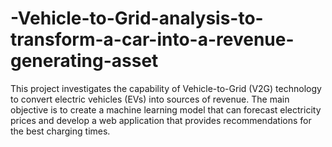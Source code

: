 # -Vehicle-to-Grid-analysis-to-transform-a-car-into-a-revenue-generating-asset
This project investigates the capability of Vehicle-to-Grid (V2G) technology to convert electric vehicles (EVs) into sources of revenue. The main objective is to create a machine learning model that can forecast electricity prices and develop a web application that provides recommendations for the best charging times.
